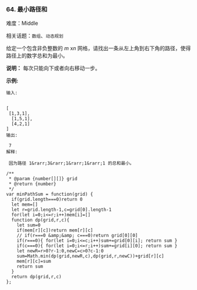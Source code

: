 ### 64. 最小路径和

难度：Middle

相关话题：`数组`、`动态规划`

给定一个包含非负整数的 *m* x*n* 网格，请找出一条从左上角到右下角的路径，使得路径上的数字总和为最小。



**说明：** 每次只能向下或者向右移动一步。



**示例:** 





```
输入:


[
 [1,3,1],
  [1,5,1],
  [4,2,1]
]
输出:

 7
解释:

 因为路径 1&rarr;3&rarr;1&rarr;1&rarr;1 的总和最小。

```



```
/**
 * @param {number[][]} grid
 * @return {number}
 */
var minPathSum = function(grid) {
  if(grid.length===0)return 0  
  let mem=[]
  let r=grid.length-1,c=grid[0].length-1
  for(let i=0;i<=r;i++)mem[i]=[]
  function dp(grid,r,c){
    let sum=0
    if(mem[r][c])return mem[r][c]
    // if(r===0 &amp;&amp; c===0)return grid[0][0]
    if(r===0){ for(let i=0;i<=c;i++)sum+=grid[0][i]; return sum }
    if(c===0){ for(let i=0;i<=r;i++)sum+=grid[i][0]; return sum }
    let newR=r>0?r-1:0,newC=c>0?c-1:0
    sum=Math.min(dp(grid,newR,c),dp(grid,r,newC))+grid[r][c]
    mem[r][c]=sum
    return sum
  }
  return dp(grid,r,c)
};



```

